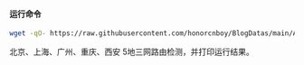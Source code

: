 #### 运行命令
```bash
wget -qO- https://raw.githubusercontent.com/honorcnboy/BlogDatas/main/AutoBestTrace/autobesttrace.sh | bash 
```
北京、上海、广州、重庆、西安 5地三网路由检测，并打印运行结果。
